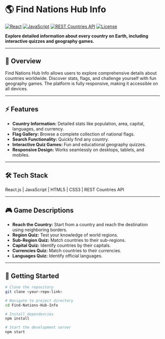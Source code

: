 # 🌎 Find Nations Hub Info

[![React](https://img.shields.io/badge/React-v18-blue)](https://reactjs.org/) 
[![JavaScript](https://img.shields.io/badge/JavaScript-ES6-yellow)](https://developer.mozilla.org/en-US/docs/Web/JavaScript)
[![REST Countries API](https://img.shields.io/badge/API-REST%20Countries-lightgrey)](https://restcountries.com/)
[![License](https://img.shields.io/badge/License-MIT-green)](LICENSE)

**Explore detailed information about every country on Earth, including interactive quizzes and geography games.**

---

## 🌟 Overview
Find Nations Hub Info allows users to explore comprehensive details about countries worldwide. Discover stats, flags, and challenge yourself with fun geography games. The platform is fully responsive, making it accessible on all devices.  

---

## ⚡ Features
- **Country Information:** Detailed stats like population, area, capital, languages, and currency.  
- **Flag Gallery:** Browse a complete collection of national flags.  
- **Search Functionality:** Quickly find any country.  
- **Interactive Quiz Games:** Fun and educational geography quizzes.  
- **Responsive Design:** Works seamlessly on desktops, tablets, and mobiles.  

---

## 🛠 Tech Stack
React.js | JavaScript | HTML5 | CSS3 | REST Countries API  

---

## 🎮 Game Descriptions
- **Reach the Country:** Start from a country and reach the destination using neighboring borders.  
- **Region Quiz:** Test your knowledge of world regions.  
- **Sub-Region Quiz:** Match countries to their sub-regions.  
- **Capital Quiz:** Identify countries by their capitals.  
- **Currencies Quiz:** Match countries to their currencies.  
- **Languages Quiz:** Identify official languages.  

---

## 🚀 Getting Started

```bash
# Clone the repository
git clone <your-repo-link>

# Navigate to project directory
cd Find-Nations-Hub-Info

# Install dependencies
npm install

# Start the development server
npm start

